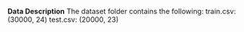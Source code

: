 
**Data Description**
The dataset folder contains the following:
train.csv: (30000, 24)
test.csv: (20000, 23)

